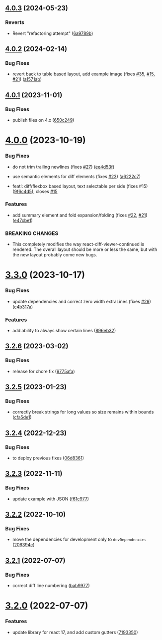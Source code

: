 ## [4.0.3](https://github.com/aeolun/react-diff-viewer-continued/compare/v4.0.2...v4.0.3) (2024-05-23)


### Reverts

* Revert "refactoring attempt" ([6a9789b](https://github.com/aeolun/react-diff-viewer-continued/commit/6a9789b0af0221bf32be11d1af9d4db3337008f4))

## [4.0.2](https://github.com/aeolun/react-diff-viewer-continued/compare/v4.0.1...v4.0.2) (2024-02-14)


### Bug Fixes

* revert back to table based layout, add example image (fixes [#35](https://github.com/aeolun/react-diff-viewer-continued/issues/35), [#15](https://github.com/aeolun/react-diff-viewer-continued/issues/15), [#21](https://github.com/aeolun/react-diff-viewer-continued/issues/21)) ([a1571ab](https://github.com/aeolun/react-diff-viewer-continued/commit/a1571ab9940c8b917c2e845f537780e4b45efb01))

## [4.0.1](https://github.com/aeolun/react-diff-viewer-continued/compare/v4.0.0...v4.0.1) (2023-11-01)


### Bug Fixes

* publish files on 4.x ([650c249](https://github.com/aeolun/react-diff-viewer-continued/commit/650c249c5bf1d8b27d780b65555df5ae0f5d9e2b))

# [4.0.0](https://github.com/aeolun/react-diff-viewer-continued/compare/v3.3.0...v4.0.0) (2023-10-19)


### Bug Fixes

* do not trim trailing newlines (fixes [#27](https://github.com/aeolun/react-diff-viewer-continued/issues/27)) ([ee4d53f](https://github.com/aeolun/react-diff-viewer-continued/commit/ee4d53f8e2ba3e374b51bffef3a00d3fe6206d02))
* use semantic elements for diff elements (fixes [#23](https://github.com/aeolun/react-diff-viewer-continued/issues/23)) ([a6222c7](https://github.com/aeolun/react-diff-viewer-continued/commit/a6222c7af151e7dc29046c8eac916271866b4899))


* feat!: diff/flexbox based layout, text selectable per side (fixes #15) ([9f6c4d5](https://github.com/aeolun/react-diff-viewer-continued/commit/9f6c4d59e84ecb44761c39e172ffab6a689d5779)), closes [#15](https://github.com/aeolun/react-diff-viewer-continued/issues/15)


### Features

* add summary element and fold expansion/folding (fixes [#22](https://github.com/aeolun/react-diff-viewer-continued/issues/22), [#21](https://github.com/aeolun/react-diff-viewer-continued/issues/21)) ([e47cbe1](https://github.com/aeolun/react-diff-viewer-continued/commit/e47cbe1286a2143b0f8078a683e96edea0ed967b))


### BREAKING CHANGES

* This completely modifies the way react-diff-viewer-continued is rendered. The overall
layout should be more or less the same, but with the new layout probably come new bugs.

# [3.3.0](https://github.com/aeolun/react-diff-viewer-continued/compare/v3.2.6...v3.3.0) (2023-10-17)


### Bug Fixes

* update dependencies and correct zero width extraLines (fixes [#29](https://github.com/aeolun/react-diff-viewer-continued/issues/29)) ([c4b317a](https://github.com/aeolun/react-diff-viewer-continued/commit/c4b317af31935740dd9fe8ac526ceb8fd63db6a9))


### Features

* add ability to always show certain lines ([896eb32](https://github.com/aeolun/react-diff-viewer-continued/commit/896eb323389cec2055abc7dede40adcbcbf6b506))

## [3.2.6](https://github.com/aeolun/react-diff-viewer-continued/compare/v3.2.5...v3.2.6) (2023-03-02)


### Bug Fixes

* release for chore fix ([9775afa](https://github.com/aeolun/react-diff-viewer-continued/commit/9775afac2388942d97c839954186eb5b4fd64c3c))

## [3.2.5](https://github.com/aeolun/react-diff-viewer-continued/compare/v3.2.4...v3.2.5) (2023-01-23)


### Bug Fixes

* correctly break strings for long values so size remains within bounds ([cfa5de1](https://github.com/aeolun/react-diff-viewer-continued/commit/cfa5de1905644c34152dc8a692191d1e32410353))

## [3.2.4](https://github.com/aeolun/react-diff-viewer-continued/compare/v3.2.3...v3.2.4) (2022-12-23)


### Bug Fixes

* to deploy previous fixes ([06d8361](https://github.com/aeolun/react-diff-viewer-continued/commit/06d83614204d0c48c3ac654b06c43ba42f679c56))

## [3.2.3](https://github.com/aeolun/react-diff-viewer-continued/compare/v3.2.2...v3.2.3) (2022-11-11)


### Bug Fixes

* update example with JSON ([f61c977](https://github.com/aeolun/react-diff-viewer-continued/commit/f61c977302415774dd32d48aca3addb7122ffa55))

## [3.2.2](https://github.com/aeolun/react-diff-viewer-continued/compare/v3.2.1...v3.2.2) (2022-10-10)


### Bug Fixes

* move the dependencies for development only to `devDependencies` ([206394c](https://github.com/aeolun/react-diff-viewer-continued/commit/206394cb16352f2c3601383b8510b4dee9578405))

## [3.2.1](https://github.com/aeolun/react-diff-viewer-continued/compare/v3.2.0...v3.2.1) (2022-07-07)


### Bug Fixes

* correct diff line numbering ([bab9977](https://github.com/aeolun/react-diff-viewer-continued/commit/bab99777fd687f85be68fb5c2990e554b6cb70bf))

# [3.2.0](https://github.com/aeolun/react-diff-viewer-continued/compare/v3.1.1...v3.2.0) (2022-07-07)

### Features

- update library for react 17, and add custom gutters ([7193350](https://github.com/aeolun/react-diff-viewer-continued/commit/7193350187ed5b13989e6d5e5ade40f3a45c943b))
